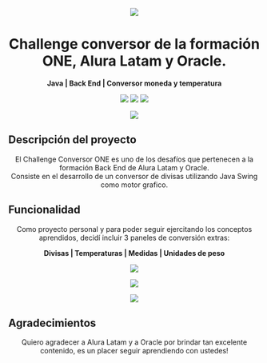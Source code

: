 <p align = center> 
 <img src = "https://github.com/AixxT/ConversorONE/assets/118408710/894442c9-aa1c-4a96-9a64-ae6c0d5886f1" >

<h1 align = center> <b>Challenge conversor de la formación ONE, Alura Latam y Oracle.</b> </h1>
<p align = center> <b>Java | Back End | Conversor moneda y temperatura</b> </p>

<p align = center>
  <img src = "https://img.shields.io/badge/Java-17-orange">
  <img src = "https://img.shields.io/badge/Eclipse%20IDE-grey">
  <img src = "https://img.shields.io/badge/Java%20Swing-orange">
</p>
  
<p align = center>
  <img src = "https://github.com/AixxT/ConversorONE/blob/main/Resources/Readme%20resources/How%20to%20use.gif">
</p>

<h2> Descripción del proyecto </h3>
<p align = center> El Challenge Conversor ONE es uno de los desafíos que pertenecen a la formación Back End de Alura Latam y Oracle. <br> 
  Consiste en el desarrollo de un conversor de divisas utilizando Java Swing como motor grafico.</p>

<h2> Funcionalidad </h2>
<p align = center> Como proyecto personal y para poder seguir ejercitando los conceptos aprendidos, decidí incluir 3 paneles de conversión extras: </p>
<p align = center> <b>Divisas | Temperaturas | Medidas | Unidades de peso</b> </span>

<p align = center>
  <img src = "https://github.com/AixxT/ConversorONE/blob/main/Resources/Readme%20resources/Coins%20panel.gif">
</p>
<p align = center>
  <img src = "https://github.com/AixxT/ConversorONE/blob/main/Resources/Readme%20resources/Measures%20panel.gif">
</p>
<p align = center>
  <img src = "https://github.com/AixxT/ConversorONE/blob/main/Resources/Readme%20resources/Temperatures%20panel.gif">
</p>

<h2> Agradecimientos </h2>
<p align = center> Quiero agradecer a Alura Latam y a Oracle por brindar tan excelente contenido, es un placer seguir aprendiendo con ustedes! 

